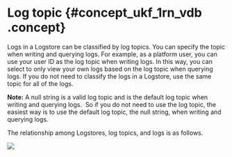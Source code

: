 # Log topic {#concept_ukf_1rn_vdb .concept}

Logs in a Logstore can be classified by log topics. You can specify the topic when writing and querying logs. For example, as a platform user, you can use your user ID as the log topic when writing logs. In this way, you can select to only view your own logs based on the log topic when querying logs. If you do not need to classify the logs in a Logstore, use the same topic for all of the logs.

**Note:** A null string is a valid log topic and is the default log topic when writing and querying logs.  So if you do not need to use the log topic, the easiest way is to use the default log topic, the null string, when writing and querying logs.

The relationship among Logstores, log topics, and logs is as follows.

![](http://static-aliyun-doc.oss-cn-hangzhou.aliyuncs.com/assets/img/13012/15381281292389_en-US.png)

